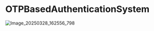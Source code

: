 # OTPBasedAuthenticationSystem
![Image_20250328_162556_798](https://github.com/user-attachments/assets/e3f18556-5612-43d6-996a-e027d1bea5f0)
